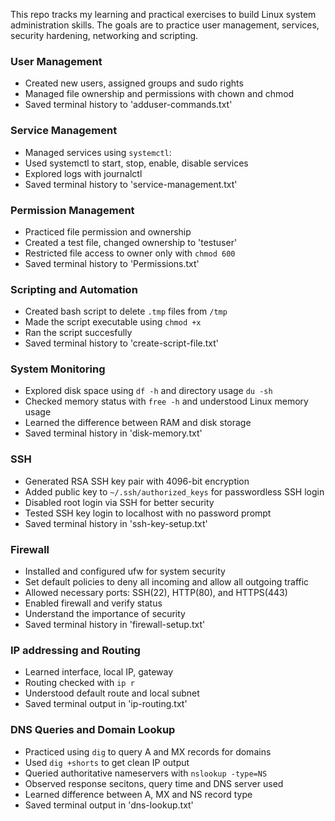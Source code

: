 This repo tracks my learning and practical exercises to build Linux system administration skills. The goals are to practice user management, services, security hardening, networking and scripting.

### User Management
* Created new users, assigned groups and sudo rights
* Managed file ownership and permissions with chown and chmod
* Saved terminal history to 'adduser-commands.txt'

### Service Management

* Managed services using `systemctl`:
* Used systemctl to start, stop, enable, disable services
* Explored logs with journalctl
* Saved terminal history to 'service-management.txt'

### Permission Management

* Practiced file permission and ownership
* Created a test file, changed ownership to 'testuser'
* Restricted file access to owner only with `chmod 600`
* Saved terminal history to 'Permissions.txt'

### Scripting and Automation

* Created bash script to delete `.tmp` files from `/tmp`
* Made the script executable using `chmod +x` 
* Ran the script succesfully
* Saved terminal history to 'create-script-file.txt'

### System Monitoring

* Explored disk space using `df -h` and directory usage `du -sh`
* Checked memory status with `free -h` and understood Linux memory usage
* Learned the difference between RAM and disk storage
* Saved terminal history in 'disk-memory.txt'

### SSH

* Generated RSA SSH key pair with 4096-bit encryption
* Added public key to `~/.ssh/authorized_keys` for passwordless SSH login
* Disabled root login via SSH for better security
* Tested SSH key login to localhost with no password prompt
* Saved terminal history in 'ssh-key-setup.txt'

### Firewall 

* Installed and configured ufw for system security
* Set default policies to deny all incoming and allow all outgoing traffic
* Allowed necessary ports: SSH(22), HTTP(80), and HTTPS(443)
* Enabled firewall and verify status
* Understand the importance of security
* Saved terminal history in 'firewall-setup.txt'

### IP addressing and Routing

* Learned interface, local IP, gateway
* Routing checked with `ip r`
* Understood default route and local subnet
* Saved terminal output in 'ip-routing.txt'

### DNS Queries and Domain Lookup

* Practiced using `dig` to query A and MX records for domains
* Used `dig +shorts` to get clean IP output
* Queried authoritative nameservers with `nslookup -type=NS`
* Observed response secitons, query time and DNS server used
* Learned difference between A, MX and NS record type
* Saved terminal output in 'dns-lookup.txt'

